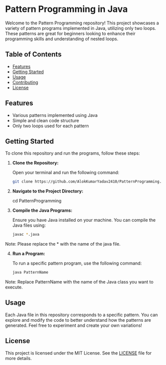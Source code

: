 # Pattern Programming in Java

Welcome to the Pattern Programming repository! This project showcases a variety of pattern programs implemented in Java, utilizing only two loops. These patterns are great for beginners looking to enhance their programming skills and understanding of nested loops.

## Table of Contents

- [Features](#features)
- [Getting Started](#getting-started)
- [Usage](#usage)
- [Contributing](#contributing)
- [License](#license)

## Features

- Various patterns implemented using Java
- Simple and clean code structure
- Only two loops used for each pattern

## Getting Started

To clone this repository and run the programs, follow these steps:

1. **Clone the Repository:**

   Open your terminal and run the following command:

   ```bash
   git clone https://github.com/AlokKumarYadav2410/PatternProgramming.git
   
2. **Navigate to the Project Directory:**
   
   cd PatternProgramming
   
3. **Compile the Java Programs:**
   
   Ensure you have Java installed on your machine. You can compile the Java files using:
   ```bash
   javac *.java
  Note: Please replace the * with the name of the java file.
   
4. **Run a Program:**
   
   To run a specific pattern program, use the following command:
   ```bash
   java PatternName
   
  Note: Replace PatternName with the name of the Java class you want to execute.

## Usage
   Each Java file in this repository corresponds to a specific pattern. You can explore and modify the code to better understand how the patterns are generated. Feel free to experiment and create your own variations!
   
## License
This project is licensed under the MIT License. See the [LICENSE](LICENSE) file for more details.
